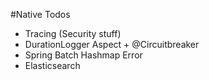#Native Todos
- Tracing (Security stuff)
- DurationLogger Aspect + @Circuitbreaker
- Spring Batch Hashmap Error
- Elasticsearch
